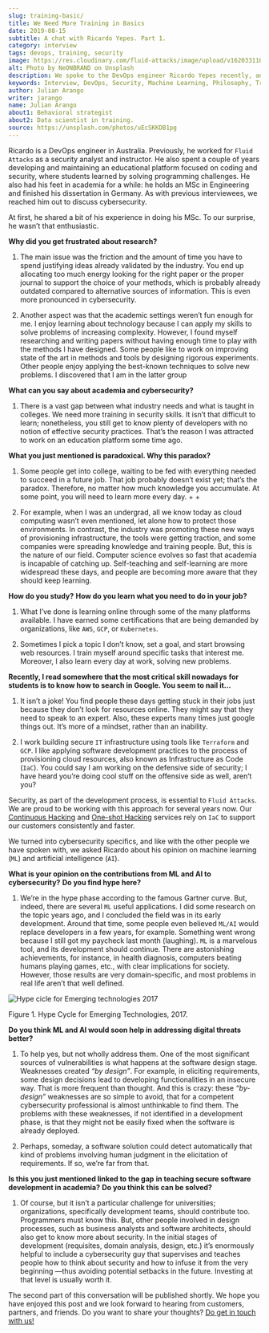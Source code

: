 ```yaml
---
slug: training-basic/
title: We Need More Training in Basics
date: 2019-08-15
subtitle: A chat with Ricardo Yepes. Part 1.
category: interview
tags: devops, training, security
image: https://res.cloudinary.com/fluid-attacks/image/upload/v1620331106/blog/training-basic/cover_adnkzv.webp
alt: Photo by NeONBRAND on Unsplash
description: We spoke to the DevOps engineer Ricardo Yepes recently, and he shared his current vision of cybersecurity. Here is the first part of our conversation.
keywords: Interview, DevOps, Security, Machine Learning, Philosophy, Training, Ethical Hacking, Pentesting
author: Julian Arango
writer: jarango
name: Julian Arango
about1: Behavioral strategist
about2: Data scientist in training.
source: https://unsplash.com/photos/uEcSKKDB1pg
---
```


Ricardo is a DevOps engineer in Australia. Previously, he worked for
`Fluid Attacks` as a security analyst and instructor. He also spent a
couple of years developing and maintaining an educational platform
focused on coding and security, where students learned by solving
programming challenges. He also had his feet in academia for a while: he
holds an MSc in Engineering and finished his dissertation in Germany.
As with previous interviewees, we reached him out to discuss
cybersecurity.

At first, he shared a bit of his experience in doing his MSc. To our
surprise, he wasn’t that enthusiastic.

<div class="blog-questions">

**Why did you get frustrated about research?**

1. The main issue was the friction and the amount of time you have to
    spend justifying ideas already validated by the industry. You end up
    allocating too much energy looking for the right paper or the proper
    journal to support the choice of your methods, which is probably
    already outdated compared to alternative sources of information.
    This is even more pronounced in cybersecurity.

2. Another aspect was that the academic settings weren’t fun enough for
    me. I enjoy learning about technology because I can apply my skills
    to solve problems of increasing complexity. However, I found myself
    researching and writing papers without having enough time to play
    with the methods I have designed. Some people like to work on
    improving state of the art in methods and tools by designing
    rigorous experiments. Other people enjoy applying the best-known
    techniques to solve new problems. I discovered that I am in the
    latter group

**What can you say about academia and cybersecurity?**

1. There is a vast gap between what industry needs and what is taught
    in colleges. We need more training in security skills. It isn’t that
    difficult to learn; nonetheless, you still get to know plenty of
    developers with no notion of effective security practices. That’s
    the reason I was attracted to work on an education platform some
    time ago.

**What you just mentioned is paradoxical. Why this paradox?**

1. Some people get into college, waiting to be fed with everything
    needed to succeed in a future job. That job probably doesn’t exist
    yet; that’s the paradox. Therefore, no matter how much knowledge you
    accumulate. At some point, you will need to learn more every day. +
    +

2. For example, when I was an undergrad, all we know today as cloud
    computing wasn’t even mentioned, let alone how to protect those
    environments. In contrast, the industry was promoting these new ways
    of provisioning infrastructure, the tools were getting traction, and
    some companies were spreading knowledge and training people. But,
    this is the nature of our field. Computer science evolves so fast
    that academia is incapable of catching up. Self-teaching and
    self-learning are more widespread these days, and people are
    becoming more aware that they should keep learning.

**How do you study?** **How do you learn what you need to do in your
job?**

1. What I’ve done is learning online through some of the many platforms
    available. I have earned some certifications that are being demanded
    by organizations, like `AWS`, `GCP`, or `Kubernetes`.

2. Sometimes I pick a topic I don’t know, set a goal, and start
    browsing web resources. I train myself around specific tasks that
    interest me. Moreover, I also learn every day at work, solving new
    problems.

**Recently, I read somewhere that the most critical skill nowadays**
**for students is to know how to search in Google. You seem to nail
it…​**

1. It isn’t a joke\! You find people these days getting stuck in their
    jobs just because they don’t look for resources online. They might
    say that they need to speak to an expert. Also, these experts many
    times just google things out. It’s more of a mindset, rather than an
    inability.

2. I work building secure `IT` infrastructure using tools like
    `Terraform` and `GCP`. I like applying software development
    practices to the process of provisioning cloud resources, also known
    as Infrastructure as Code (`IaC`). You could say I am working on the
    defensive side of security; I have heard you’re doing cool stuff on
    the offensive side as well, aren’t you?

Security, as part of the development process, is essential to `Fluid
Attacks`. We are proud to be working with this approach for several
years now. Our [Continuous Hacking](../../services/continuous-hacking/)
and [One-shot Hacking](../../services/one-shot-hacking/) services rely
on `IaC` to support our customers consistently and faster.

We turned into cybersecurity specifics, and like with the other people
we have spoken with, we asked Ricardo about his opinion on machine
learning (`ML`) and artificial intelligence (`AI`).

**What is your opinion on the contributions from ML and AI to
cybersecurity?** **Do you find hype here?**

1. We’re in the hype phase according to the famous Gartner curve. But,
    indeed, there are several `ML` useful applications. I did some
    research on the topic years ago, and I concluded the field was in
    its early development. Around that time, some people even believed
    `ML/AI` would replace developers in a few years, for example.
    Something went wrong because I still got my paycheck last month
    (laughing). `ML` is a marvelous tool, and its development should
    continue. There are astonishing achievements, for instance, in
    health diagnosis, computers beating humans playing games, etc., with
    clear implications for society. However, those results are very
    domain-specific, and most problems in real life aren’t that well
    defined.

<div class="imgblock">

![Hype cicle for Emerging technologies 2017](https://res.cloudinary.com/fluid-attacks/image/upload/v1620331106/blog/training-basic/emerging-tech-hc-2017_f5jlpr.webp)

<div class="title">

Figure 1. Hype Cycle for Emerging Technologies, 2017.

</div>

</div>

**Do you think ML and AI would soon help in addressing digital threats
better?**

1. To help yes, but not wholly address them. One of the most
    significant sources of vulnerabilities is what happens at the
    software design stage. Weaknesses created *“by design”*. For
    example, in eliciting requirements, some design decisions lead to
    developing functionalities in an insecure way. That is more frequent
    than thought. And this is crazy: these *“by-design”* weaknesses are
    so simple to avoid, that for a competent cybersecurity professional
    is almost unthinkable to find them. The problems with these
    weaknesses, if not identified in a development phase, is that they
    might not be easily fixed when the software is already deployed.

2. Perhaps, someday, a software solution could detect automatically
    that kind of problems involving human judgment in the elicitation of
    requirements. If so, we’re far from that.

**Is this you just mentioned linked to the gap** **in teaching secure
software development in academia?** **Do you think this can be solved?**

1. Of course, but it isn’t a particular challenge for universities;
    organizations, specifically development teams, should contribute
    too. Programmers must know this. But, other people involved in
    design processes, such as business analysts and software architects,
    should also get to know more about security. In the initial stages
    of development (requisites, domain analysis, design, etc.) it’s
    enormously helpful to include a cybersecurity guy that supervises
    and teaches people how to think about security and how to infuse it
    from the very beginning —thus avoiding potential setbacks in the
    future. Investing at that level is usually worth it.

</div>

The second part of this conversation will be published shortly. We hope
you have enjoyed this post and we look forward to hearing from
customers, partners, and friends. Do you want to share your thoughts?
[Do get in touch with us\!](../../contact-us/)
